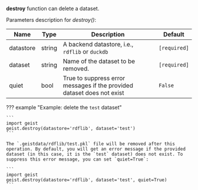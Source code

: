 **destroy** function can delete a dataset.

Parameters description for *destroy()*:

|Name           |Type    |Description                                | Default   |
|-------------- |------- |------------------------------------------ |---------- |
|datastore      |string  |A backend datastore, i.e., `rdflib` or `duckdb`|`[required]` |
|dataset        |string  |Name of the dataset to be removed.         |`[required]` |
|quiet          |bool    |True to suppress error messages if the provided dataset does not exist |`False` |

??? example "Example: delete the `test` dataset"

    ```
    import geist
    geist.destroy(datastore='rdflib', dataset='test')
    ```

    The `.geistdata/rdflib/test.pkl` file will be removed after this operation. By default, you will get an error message if the provided dataset (in this case, it is the `test` dataset) does not exist. To suppress this error message, you can set `quiet=True`:

    ```
    import geist
    geist.destroy(datastore='rdflib', dataset='test', quiet=True)
    ```
